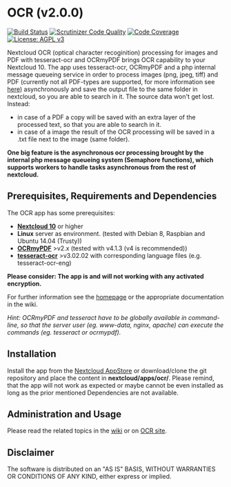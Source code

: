 # OCR (v2.0.0)
[![Build Status](https://travis-ci.org/janis91/ocr.svg?branch=master)](https://travis-ci.org/janis91/ocr) [![Scrutinizer Code Quality](https://scrutinizer-ci.com/g/janis91/ocr/badges/quality-score.png?b=master)](https://scrutinizer-ci.com/g/janis91/ocr/?branch=master) [![Code Coverage](https://scrutinizer-ci.com/g/janis91/ocr/badges/coverage.png?b=master)](https://scrutinizer-ci.com/g/janis91/ocr/?branch=master) [![License: AGPL v3](https://img.shields.io/badge/License-AGPL%20v3-blue.svg)](http://www.gnu.org/licenses/agpl-3.0)

Nextcloud OCR (optical character recoginition) processing for images and PDF with tesseract-ocr and OCRmyPDF brings OCR capability to your Nextcloud 10.
The app uses tesseract-ocr, OCRmyPDF and a php internal message queueing service in order to process images (png, jpeg, tiff) and PDF (currently not all PDF-types are supported, for more information see [here](https://github.com/jbarlow83/OCRmyPDF)) asynchronously and save the output file to the same folder in nextcloud, so you are able to search in it.
The source data won&#39;t get lost. Instead:
 - in case of a PDF a copy will be saved with an extra layer of the processed text, so that you are able to search in it.
 - in case of a image the result of the OCR processing will be saved in a .txt file next to the image (same folder). 

**One big feature is the asynchronous ocr processing brought by the internal php message queueing system (Semaphore functions), which supports workers to handle tasks asynchronous from the rest of nextcloud.**

## Prerequisites, Requirements and Dependencies
The OCR app has some prerequisites:
 - **[Nextcloud 10](https://nextcloud.com/)** or higher
 - **Linux** server as environment. (tested with Debian 8, Raspbian and Ubuntu 14.04 (Trusty))
 - **[OCRmyPDF](https://github.com/jbarlow83/OCRmyPDF)** &gt;v2.x (tested with v4.1.3 (v4 is recommended))
 - **[tesseract-ocr](https://github.com/tesseract-ocr/tesseract)** &gt;v3.02.02 with corresponding language files (e.g. tesseract-ocr-eng)

**Please consider: The app is and will not working with any activated encryption.**

For further information see the [homepage](http://janis91.github.io/ocr/) or the appropriate documentation in the wiki.

*Hint: OCRmyPDF and tesseract have to be globally available in command-line, so that the server user (eg. www-data, nginx, apache) can execute the commands (eg. tesseract or ocrmypdf).*

## Installation
Install the app from the [Nextcloud AppStore](http://apps.nextcloud.com) or download/clone the git repository and place the content in **nextcloud/apps/ocr/**.
Please remind, that the app will not work as expected or maybe cannot be even installed as long as the prior mentioned Dependencies are not available.

## Administration and Usage
Please read the related topics in the [wiki](https://github.com/janis91/ocr/wiki) or on [OCR site](https://janis91.github.io/ocr/).

## Disclaimer
The software is distributed on an "AS IS" BASIS, WITHOUT WARRANTIES OR
CONDITIONS OF ANY KIND, either express or implied.
